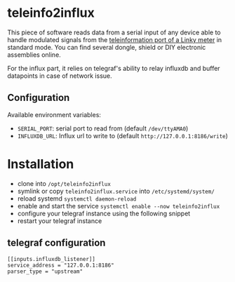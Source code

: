 teleinfo2influx
=======

This piece of software reads data from a serial input of any device able to handle modulated signals from the [teleinformation port of a Linky meter](https://www.enedis.fr/sites/default/files/Enedis-NOI-CPT_54E.pdf) in standard mode.
You can find several dongle, shield or DIY electronic assemblies online.

For the influx part, it relies on telegraf's ability to relay influxdb and buffer datapoints in case of network issue.

Configuration
----

Available environment variables:

* `SERIAL_PORT`: serial port to read from (default `/dev/ttyAMA0`)
* `INFLUXDB_URL`: Influx url to write to (default `http://127.0.0.1:8186/write`)

Installation 
===

* clone into `/opt/teleinfo2influx`
* symlink or copy `teleinfo2influx.service` into `/etc/systemd/system/`
* reload systemd `systemctl daemon-reload`
* enable and start the service `systemctl enable --now teleinfo2influx`
* configure your telegraf instance using the following snippet
* restart your telegraf instance

telegraf configuration
-------

    [[inputs.influxdb_listener]]
    service_address = "127.0.0.1:8186"
    parser_type = "upstream"


